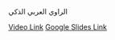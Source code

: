 الراوي العربي الذكي


[Video Link](https://youtu.be/6pLpqUiHHUA?si=10wypqCbuWVK4Jba)
[Google Slides Link](https://docs.google.com/presentation/d/1vQiQF8V8xI-EElTYUV0rUO_UUoOMMXCrwihfr-KMvIU/edit?usp=sharing)

